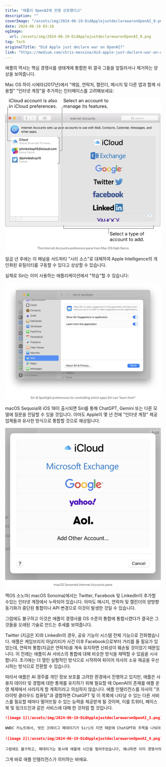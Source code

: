 ```yaml
---
title: "애플이 OpenAI에 전쟁 선포했다고"
description: ""
coverImage: "/assets/img/2024-06-19-DidApplejustdeclarewaronOpenAI_0.png"
date: 2024-06-19 03:18
ogImage: 
  url: /assets/img/2024-06-19-DidApplejustdeclarewaronOpenAI_0.png
tag: Tech
originalTitle: "Did Apple just declare war on OpenAI?"
link: "https://medium.com/chris-messina/did-apple-just-declare-war-on-openai-3ae02deb8b3a"
---
```



애플의 역사는 핵심 경쟁사를 생태계에 통합한 뒤 결국 그들을 앞질러서나 제거하는 양상을 보여줍니다.

Mac OS 하이 시에라(2017년)에서 "메일, 연락처, 캘린더, 메시지 및 다른 앱과 함께 사용할" "인터넷 계정"을 추가하는 인터페이스를 고려해보세요:

![이미지](/assets/img/2024-06-19-DidApplejustdeclarewaronOpenAI_0.png)

일곱 년 후에는 이 패널을 서드파티 "시리 소스"로 대체하여 Apple Intelligence의 개인화된 유틸리티를 구동할 수 있다고 상상할 수 있습니다.

<div class="content-ad"></div>

실제로 Siri는 이미 사용하는 애플리케이션에서 "학습"할 수 있습니다:

![image1](/assets/img/2024-06-19-DidApplejustdeclarewaronOpenAI_1.png)

macOS Sequoia와 iOS 18이 출시되면 Siri를 통해 ChatGPT, Gemini 또는 다른 모델에 질문을 전달할 수 있을 것입니다. 아마도 Apple이 몇 년 전에 "인터넷 계정" 제공업체들과 유사한 방식으로 통합할 것으로 예상됩니다.

![image2](/assets/img/2024-06-19-DidApplejustdeclarewaronOpenAI_2.png)

<div class="content-ad"></div>

맥OS 소노마( macOS Sonoma)에서는 Twitter, Facebook 및 LinkedIn이 추가할 수있는 인터넷 계정에서 누락되어 있습니다. 아마도 메시지, 연락처 및 캘린더의 양방향 동기화가 중단된 통합이나 API 변경으로 이것이 발생한 것일 수 있습니다.

그럼에도 불구하고 이것은 애플이 경쟁사를 OS 수준의 통합에 통합시켰다가 결국은 그것들을 오래된 기술로 만드는 추세를 보여줍니다.

Twitter (지금은 X)와 LinkedIn의 경우, 공유 기능이 시스템 전체 기능으로 진화했습니다. 애플은 케임브리지 아날리티카 사건 이후 Facebook으로부터 거리를 둘 필요가 있었는데, 연락처 통합(지금은 연락처)을 계속 유지하면 신뢰성이 훼손될 것이었기 때문입니다. 이 전례는 애플이 AI 서비스의 통합에 대해 비슷한 방식을 채택할 수 있음을 시사합니다. 초기에는 더 열린 실험적인 방식으로 시작하여 뒤이어 자사의 소유 제공을 우선시하는 방식으로 전환할 수 있습니다.

따라서 애플은 AI 경주를 개인 정보 보호를 고려한 환경에서 진행하고 있지만, 애플은 사용자 데이터 및 경험에 대한 통제를 유지하기 위해 필요할 때 OpenAI의 존재를 애플 운영 체제에서 사라지게 할 계획이라고 의심하지 않습니다. 애플 인텔리전스를 자사의 "프라이빗 클라우드 컴퓨팅"과 결합하면 ChatGPT 및 이 목록에 나타날 수 있는 다른 서비스를 필요할 때마다 떨어뜨릴 수 있는 능력을 제공받게 될 것이며, 이를 트위터, 페이스북 및 링크드인과 같은 서비스에 대해 한 것처럼 할 것입니다.

<div class="content-ad"></div>

```markdown
![image 1](/assets/img/2024-06-19-DidApplejustdeclarewaronOpenAI_3.png)

WWDC 키노트에서, 멋진 크레이그 페데리기가 Siri의 지연 때문에 ChatGPT와 주목을 나눠야 한다는 사실에 자신을 젠더고 있을 것으로 의심했습니다 (상당히 큰 선두를 잃은 후).

![image 2](/assets/img/2024-06-19-DidApplejustdeclarewaronOpenAI_4.png)

그럼에도 불구하고, 페데리기는 동시에 애플에 시간을 벌려주었습니다, 왜냐하면 이미 경쟁사의 능력을 흡수하는 방안이 이미 마련되어 있기 때문입니다.
```

<div class="content-ad"></div>

그게 바로 애플 인텔리전스가 의미하는 바에요.
